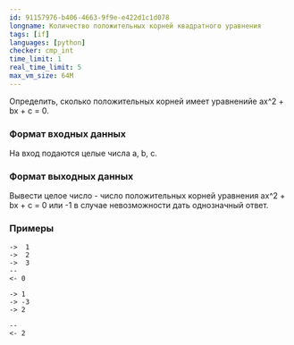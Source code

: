 ```yaml
---
id: 91157976-b406-4663-9f9e-e422d1c1d078
longname: Количество положительных корней квадратного уравнения
tags: [if]
languages: [python]
checker: cmp_int
time_limit: 1
real_time_limit: 5
max_vm_size: 64M
---
```



Определить, сколько положительных корней имеет уравненийе ax^2 + bx + c = 0.  

### Формат входных данных

На вход подаются целые числа a, b, c.

### Формат выходных данных

Вывести целое число - число положительных корней уравнения ax^2 + bx + c = 0 или -1 в случае невозможности дать однозначный ответ.

### Примеры

```
->  1
->  2
->	3
--
<- 0
```

```
-> 1
-> -3
-> 2

--
<- 2
```
